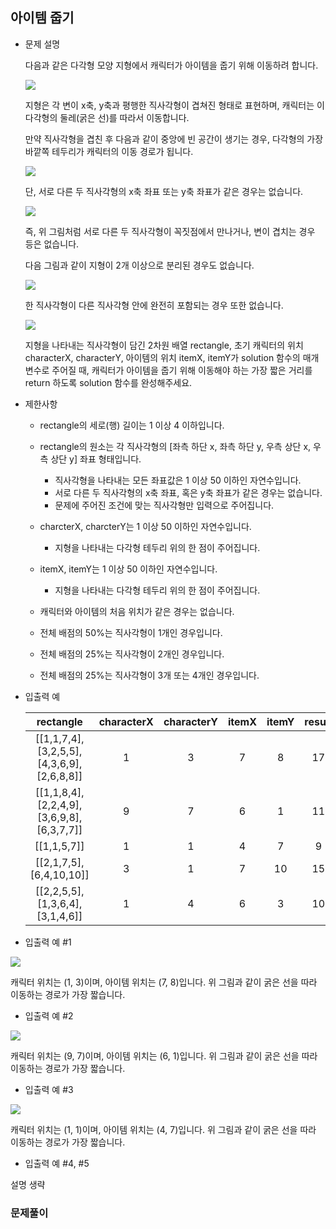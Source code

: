 ## 아이템 줍기

- 문제 설명

  다음과 같은 다각형 모양 지형에서 캐릭터가 아이템을 줍기 위해 이동하려 합니다.

  ![](./img/item.png)

  지형은 각 변이 x축, y축과 평행한 직사각형이 겹쳐진 형태로 표현하며, 캐릭터는 이 다각형의 둘레(굵은 선)를 따라서 이동합니다.

  만약 직사각형을 겹친 후 다음과 같이 중앙에 빈 공간이 생기는 경우, 다각형의 가장 바깥쪽 테두리가 캐릭터의 이동 경로가 됩니다.

  ![](./img/item2.png)

  단, 서로 다른 두 직사각형의 x축 좌표 또는 y축 좌표가 같은 경우는 없습니다.

  ![](./img/item3.png)

  즉, 위 그림처럼 서로 다른 두 직사각형이 꼭짓점에서 만나거나, 변이 겹치는 경우 등은 없습니다.

  다음 그림과 같이 지형이 2개 이상으로 분리된 경우도 없습니다.

  ![](./img/item4.png)

  한 직사각형이 다른 직사각형 안에 완전히 포함되는 경우 또한 없습니다.

  ![](./img/item5.png)

  지형을 나타내는 직사각형이 담긴 2차원 배열 rectangle, 초기 캐릭터의 위치 characterX, characterY, 아이템의 위치 itemX, itemY가 solution 함수의 매개변수로 주어질 때, 캐릭터가 아이템을 줍기 위해 이동해야 하는 가장 짧은 거리를 return 하도록 solution 함수를 완성해주세요.

- 제한사항

  - rectangle의 세로(행) 길이는 1 이상 4 이하입니다.
  - rectangle의 원소는 각 직사각형의 [좌측 하단 x, 좌측 하단 y, 우측 상단 x, 우측 상단 y] 좌표 형태입니다.
    - 직사각형을 나타내는 모든 좌표값은 1 이상 50 이하인 자연수입니다.
    - 서로 다른 두 직사각형의 x축 좌표, 혹은 y축 좌표가 같은 경우는 없습니다.
    - 문제에 주어진 조건에 맞는 직사각형만 입력으로 주어집니다.
  - charcterX, charcterY는 1 이상 50 이하인 자연수입니다.
    - 지형을 나타내는 다각형 테두리 위의 한 점이 주어집니다.
  - itemX, itemY는 1 이상 50 이하인 자연수입니다.
    - 지형을 나타내는 다각형 테두리 위의 한 점이 주어집니다.
  - 캐릭터와 아이템의 처음 위치가 같은 경우는 없습니다.

  - 전체 배점의 50%는 직사각형이 1개인 경우입니다.
  - 전체 배점의 25%는 직사각형이 2개인 경우입니다.
  - 전체 배점의 25%는 직사각형이 3개 또는 4개인 경우입니다.

- 입출력 예

  |                 rectangle                 | characterX | characterY | itemX | itemY | result |
  | :---------------------------------------: | :--------: | :--------: | :---: | :---: | :----: |
  | [[1,1,7,4],[3,2,5,5],[4,3,6,9],[2,6,8,8]] |     1      |     3      |   7   |   8   |   17   |
  | [[1,1,8,4],[2,2,4,9],[3,6,9,8],[6,3,7,7]] |     9      |     7      |   6   |   1   |   11   |
  |                [[1,1,5,7]]                |     1      |     1      |   4   |   7   |   9    |
  |          [[2,1,7,5],[6,4,10,10]]          |     3      |     1      |   7   |  10   |   15   |
  |      [[2,2,5,5],[1,3,6,4],[3,1,4,6]]      |     1      |     4      |   6   |   3   |   10   |

- 입출력 예 #1

![](./img/item6.png)

캐릭터 위치는 (1, 3)이며, 아이템 위치는 (7, 8)입니다. 위 그림과 같이 굵은 선을 따라 이동하는 경로가 가장 짧습니다.

- 입출력 예 #2

![](./img/item7.png)

캐릭터 위치는 (9, 7)이며, 아이템 위치는 (6, 1)입니다. 위 그림과 같이 굵은 선을 따라 이동하는 경로가 가장 짧습니다.

- 입출력 예 #3

![](./img/item8.png)

캐릭터 위치는 (1, 1)이며, 아이템 위치는 (4, 7)입니다. 위 그림과 같이 굵은 선을 따라 이동하는 경로가 가장 짧습니다.

- 입출력 예 #4, #5

설명 생략

### 문제풀이

```jsx

```
